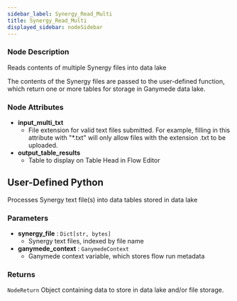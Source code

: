 ```yaml
---
sidebar_label: Synergy_Read_Multi
title: Synergy_Read_Multi
displayed_sidebar: nodeSidebar
---
```


### Node Description

Reads contents of multiple Synergy files into data lake

The contents of the Synergy files are passed to the user-defined function, which
return one or more tables for storage in Ganymede data lake.

### Node Attributes

- **input_multi_txt**
  - File extension for valid text files submitted.  For example, filling in this attribute with "*.txt" will only allow files with the extension .txt to be uploaded.
- **output_table_results**
  - Table to display on Table Head in Flow Editor

## User-Defined Python

Processes Synergy text file(s) into data tables stored in data lake

### Parameters

- **synergy_file** : `Dict[str, bytes]`
    - Synergy text files, indexed by file name
- **ganymede_context** : `GanymedeContext`
    - Ganymede context variable, which stores flow run metadata

### Returns

`NodeReturn`
  Object containing data to store in data lake and/or file storage.